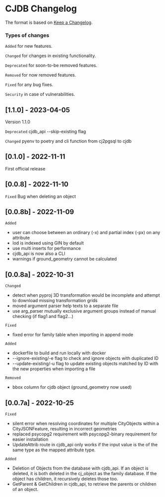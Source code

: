 # CJDB Changelog
The format is based on [Keep a Changelog](https://keepachangelog.com/en/1.0.0/).

### Types of changes
`Added`
for new features.

`Changed` 
for changes in existing functionality.

`Deprecated` 
for soon-to-be removed features.

`Removed` for now removed features.

`Fixed` for any bug fixes.

`Security` in case of vulnerabilities.


## [1.1.0] - 2023-04-05
Version 1.1.0

`Deprecated`
cjdb_api
--skip-existing flag

`Changed` 
pyenv to poetry
and cli function from cj2pgsql to cjdb


## [0.1.0] - 2022-11-11
First official release

## [0.0.8] - 2022-11-10
`Fixed`
Bug when deleting an object


## [0.0.8b] - 2022-11-09
`Added`
- user can choose between an ordinary (-x) and partial index (-px) on any attribute
- lod is indexed using GIN by default
- use multi inserts for performance
- cjdb_api is now also a CLI
- warnings if ground_geometry cannot be calculated


## [0.0.8a] - 2022-10-31
`Changed`
- detect when pyproj 3D transformation would be incomplete and attempt to download missing transformation grids
- moved argument parser help texts to a separate file
- use arg_parser mutually exclusive argument groups instead of manual checking (if flag1 and flag2...)

`Fixed`
- fixed error for family table when importing in append mode

`Added`
- dockerfile to build and run locally with docker
- --ignore-existing/-e flag to check and ignore objects with duplicated ID
- --update-existing/-u flag to update existing objects matched by ID with the new properties when importing a file

`Removed`
- bbox column for cjdb object (ground_geometry now used)

## [0.0.7a] - 2022-10-25
`Fixed`
- silent error when resolving coordinates for multiple CityObjects within a CityJSONFeature, resulting in incorrect geometries
- replaced psycopg2 requirement with psycopg2-binary requirement for easier installation
- UpdateAttrib route in cjdb_api only works if the input value is the of the same type as the mapped attribute type. 


`Added`
- Deletion of Objects from the database with cjdb_api. If an object is deleted, it is both deleted in the cj_object as the family database. If the object has children, it recursively deletes those too. 
- GetParent & GetChildren in cjdb_api, to retrieve the parents or children of an object. 
